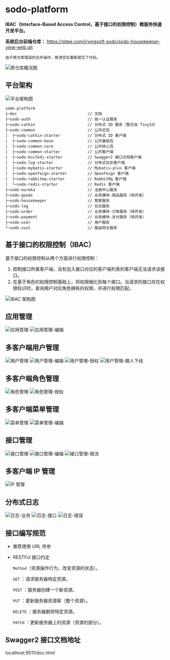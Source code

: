 # sodo-platform

**IBAC（Interface-Based Access Control，基于接口的权限控制）微服务快速开发平台。**

**系统后台前端仓库：** https://gitee.com/irvingsoft-sodo/sodo-housekeeper-view-web.git

    由于原仓库错误的合并操作，故清空后重新提交了代码。

<img alt="原仓库概况图" src="https://images.gitee.com/uploads/images/2021/0813/163259_993d88d7_7701512.png">


## 平台架构

<img alt="平台架构图" src="./doc/平台架构.png">

    sodo-platform
    ├─doc 					            // 文档
    ├─sodo-auth 			            // 统一认证服务
    ├─sodo-catkin 				        // 分布式 ID 服务（整合自 TinyId）
    ├─sodo-common 					    // 公共总包
    │  ├─sodo-catkin-starter 		    // 分布式 ID 客户端
    │  ├─sodo-common-base 			    // 公共基础包
    │  ├─sodo-common-core 		        // 公共核心包
    │  ├─sodo-common-starter 	        // 公共客户端
    │  ├─sodo-knife4j-starter 	        // Swagger2 接口文档客户端
    │  ├─sodo-log-starter 		        // 分布式日志客户端
    │  ├─sodo-mybatis-starter 	        // Mybatis-plus 客户端
    │  ├─sodo-openfeign-starter         // Openfeign 客户端
    │  ├─sodo-rabbitmq-starter 		    // RabbitMq 客户端
    │  └─sodo-redis-starter 	        // Redis 客户端
    ├─sodo-eureka 					    // 注册中心服务
    ├─sodo-goods 				    	// 业务模块-商品服务（待开发）
    ├─sodo-housekeeper 			    	// 管家服务
    ├─sodo-log 			                // 日志服务
    ├─sodo-order 					    // 业务模块-订单服务（待开发）
    ├─sodo-payment 					    // 业务模块-支付服务（待开发）
    ├─sodo-user 					    // 用户服务
    └─sodo-zuul 					    // 路由网关服务

## 基于接口的权限控制（IBAC）

基于接口的权限控制从两个方面进行权限控制：

1. 控制接口所属客户端，没有加入接口对应的客户端列表的客户端无法请求该接口。
2. 在基于角色的权限控制基础上，将权限细化到每个接口。当请求的接口存在权限标识时，查询用户对应角色拥有的权限，并进行权限匹配。

<img alt="IBAC 架构图" src="doc/基于接口的权限控制.png">

## 应用管理

<img alt="应用管理" src="doc/应用管理.jpg">
<img alt="应用管理-编辑" src="doc/应用管理-编辑.png">

## 多客户端用户管理

<img alt="用户管理" src="doc/用户管理.png">
<img alt="用户管理-编辑" src="doc/用户管理-编辑.png">
<img alt="用户管理-授权" src="doc/用户管理-授权.png">
<img alt="用户管理-踢人下线" src="doc/用户管理-踢人下线.png">

## 多客户端角色管理

<img alt="角色管理" src="doc/角色管理.png">
<img alt="角色管理-授权" src="doc/角色管理-授权.png">

## 多客户端菜单管理

<img alt="菜单管理" src="doc/菜单管理.png">
<img alt="菜单管理-编辑" src="doc/菜单管理-编辑.png">

## 接口管理

<img alt="接口管理" src="doc/接口管理.png">
<img alt="接口管理-编辑" src="doc/接口管理-编辑.png">
<img alt="接口管理-限流" src="doc/接口管理-限流.png">

## 多客户端 IP 管理

<img alt="IP 管理" src="doc/IP 管理.png">

## 分布式日志

<img alt="日志-业务" src="doc/日志-业务.png">
<img alt="日志-接口" src="doc/日志-接口.png">
<img alt="日志-错误" src="doc/日志-错误.png">

## 接口编写规范

* 推荐使用 URL 传参
* RESTFul 接口约定

  `Method`（资源操作行为，改变资源的状态）。

  `GET` ：请求服务器特定资源。

  `POST` ：服务器创建一个新资源。

  `PUT` ：更新服务器资源客（整个资源）。

  `DELETE` ：服务器删除特定资源。

  `PATCH` ：更新服务器上的资源（资源的部分）。

## Swagger2 接口文档地址

localhost:9511/doc.html
